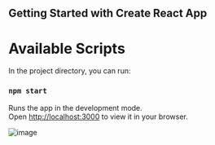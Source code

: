 ## Getting Started with Create React App

# Available Scripts

In the project directory, you can run:

### `npm start`

Runs the app in the development mode.\
Open [http://localhost:3000](http://localhost:3000) to view it in your browser.


 ![image](https://github.com/arunkumar-gith/youtube/assets/71975018/e13bf639-052e-40e2-9593-812a5c387698)

 
